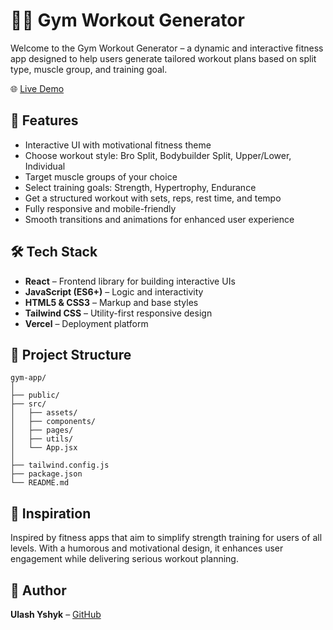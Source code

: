 # 🏋️‍♂️ Gym Workout Generator

Welcome to the Gym Workout Generator – a dynamic and interactive fitness app designed to help users generate tailored workout plans based on split type, muscle group, and training goal.

🌐 [Live Demo](https://gym-workout-generator-woad.vercel.app/)

## 🚀 Features

- Interactive UI with motivational fitness theme
- Choose workout style: Bro Split, Bodybuilder Split, Upper/Lower, Individual
- Target muscle groups of your choice
- Select training goals: Strength, Hypertrophy, Endurance
- Get a structured workout with sets, reps, rest time, and tempo
- Fully responsive and mobile-friendly
- Smooth transitions and animations for enhanced user experience

## 🛠️ Tech Stack

- **React** – Frontend library for building interactive UIs
- **JavaScript (ES6+)** – Logic and interactivity
- **HTML5 & CSS3** – Markup and base styles
- **Tailwind CSS** – Utility-first responsive design
- **Vercel** – Deployment platform


## 📂 Project Structure

```
gym-app/
│
├── public/
├── src/
│   ├── assets/
│   ├── components/
│   ├── pages/
│   ├── utils/
│   └── App.jsx
│
├── tailwind.config.js
├── package.json
└── README.md
```

## 🧠 Inspiration

Inspired by fitness apps that aim to simplify strength training for users of all levels. With a humorous and motivational design, it enhances user engagement while delivering serious workout planning.

## 👤 Author

**Ulash Yshyk** – [GitHub](https://github.com/ulashyshyk)
